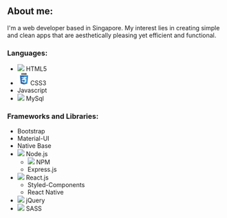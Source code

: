 ## About me:

I'm a web developer based in Singapore. My interest lies in creating simple and clean apps that are aesthetically pleasing yet efficient and functional.

### Languages:

- <img src="https://www.vectorlogo.zone/logos/w3_html5/w3_html5-icon.svg" height="20" > HTML5 
- <img src="images/css3.svg" height="30">CSS3 
- Javascript
- <img src="https://www.vectorlogo.zone/logos/mysql/mysql-horizontal.svg" height="20"/> MySql

### Frameworks and Libraries:

- Bootstrap
- Material-UI
- Native Base
- <img src="https://www.vectorlogo.zone/logos/nodejs/nodejs-horizontal.svg" height="20"> Node.js
  - <img src="https://www.vectorlogo.zone/logos/npmjs/npmjs-ar21.svg" height="20"/> NPM
  - Express.js
- <img src="https://www.vectorlogo.zone/logos/reactjs/reactjs-icon.svg" height="20"/> React.js
  - Styled-Components
  - React Native
- <img src="https://www.vectorlogo.zone/logos/jquery/jquery-horizontal.svg" height="20"/> jQuery
- <img src="https://www.vectorlogo.zone/logos/sass-lang/sass-lang-icon.svg" height="20"> SASS
